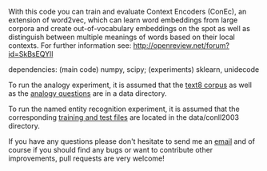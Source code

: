 With this code you can train and evaluate Context Encoders (ConEc), an extension of word2vec, which can learn word embeddings from large corpora and create out-of-vocabulary embeddings on the spot as well as distinguish between multiple meanings of words based on their local contexts. For further information see: http://openreview.net/forum?id=SkBsEQYll


dependencies: (main code) numpy, scipy; (experiments) sklearn, unidecode

To run the analogy experiment, it is assumed that the [text8 corpus](http://mattmahoney.net/dc/text8.zip) as well as the [analogy questions](https://code.google.com/archive/p/word2vec/) are in a data directory.

To run the named entity recognition experiment, it is assumed that the corresponding [training and test files](http://www.cnts.ua.ac.be/conll2003/ner/) are located in the data/conll2003 directory.


If you have any questions please don't hesitate to send me an [email](mailto:cod3licious@gmail.com) and of course if you should find any bugs or want to contribute other improvements, pull requests are very welcome!
